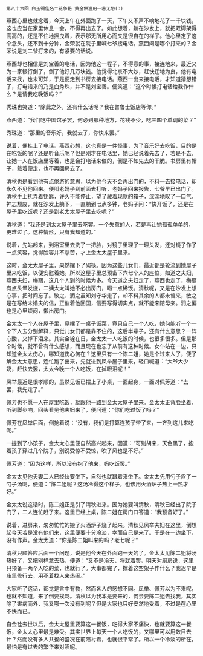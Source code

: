     第八十六回 白玉锡佳名二花争艳 黄金供滥用一客无愁(3) 

   燕西心里也就念着，今天上午在外面跑了一天，下午又不声不响地花了一千块钱，这也应当在家里休息一会，不得再出去了。如此想着，躺在沙发上，就把双脚架得高高的，还是不住地摇曳着，表示那无所用心而又是很自在的样子。他心里定了这个念头，还不到十分钟，金荣就在院子里喊七爷接电话。燕西问是哪个打来的？金荣说是刘二爷打来的，有紧要的话说。

   燕西却也相信是刘宝善的电话，因为他这一程子，不得意的事，接连地来，最近又为一家银行倒了，倒了他好几万块钱。他觉得北京不大妙，赶快迁地为良，他有电话来找，也未可知，于是便走到书房去接电话。燕西一出来接电话，才知道猜想错了，打电话来的乃是白秀珠，并不是刘宝善。便笑道：“这个时候打电话给我作什么？是请我吃晚饭吗？”

   秀珠也笑道：“除此之外，还有什么话呢？我在普鲁士饭店等你。”

   燕西道：“我们吃中国馆子罢，何必到那种地方，花钱不少，吃三四个单调的菜？”

   秀珠道：“那里的音乐好，我就去了，你快来罢。”

   说着，便挂上了电话。燕西心想，这也真是一件怪事，为了音乐好去吃饭，目的是在吃饭的呢？还是听音乐呢？但是刚才在电话里，她已经说着先去了，若是不去，让她一人在饭店里等着，也是会打电话来催的，倒是不如先去的干脆。书房里有帽子，戴着便走，也不再回房去了。

   清秋也是看到他有点倦游的意思，以为他今天不会再出门的，不料一去接电话，却永久不见他回来。便叫老妈子到前面去打听，老妈子回来报告，七爷早已出门了。清秋手上抚弄着钥匙，许久不能停止，望了藏着现款的箱子，深深地叹了一口气，神志颓废，就在沙发上躺下，一直躺到七点多钟，老妈子问：“快开饭了，还是在屋子里吃饭呢？还是到老太太屋子里去吃呢？”

   清秋道：“我还是到太太屋子里去吃罢。一个失意的人，若是再让她孤孤单单的，更难过了。这种情形，只有我知道的。”

   说着，先站起来，到浴室里去洗了一把脸，对镜子里理了一理头发，还对镜子作了一点笑容，觉得脸容并不悲苦，才上金太太屋子里来。

   这时，金太太屋子里，果然摆下了碗筷。因为这些儿女们，最近都是轮流到她屋子里来吃饭，以便安慰着她。所以这屋子里总预备下六七个人的座位，如道之夫妇，燕西夫妇，梅丽，这几个人到的时候为多。今天道之夫妇走了，燕西也走了，梅丽有点头晕发烧，二姨太太叫她不必出房门，喝一点稀饭。清秋呢，又是在沙发上想心事，把时间忘了。敏之、润之虽知刘守华走了，却不料其余的人都未曾来，敏之是在写给未婚夫的信，正催着他回国，信要写得切实点，就不能来陪母亲。润之偏也是心里烦闷，懒出房门。

   金太太一个人在屋子里，见摆了一桌子饭菜，竟只自己一个人吃，她何能听一个一个下人去分别解释，只觉儿女们都是靠不住的，这后半辈子，还有什么意思？一阵心酸，又掉下泪来。其实金铨在日，金太太一人吃饭的时候，也很多很多。但是那个时候，就不曾有什么感想，而且现在也忘了从前有这种时候。女仆站在一边，只知道金太太伤心，哪知道伤心何在？这里只有一个陈二姐，她是个过来人了，便了解金太太意思，连忙跑了出来，先就进到凤举屋子里来，轻口喊道：“大爷大少奶，赶快去罢，太太今晚一个人吃饭，在掉眼泪呢！”

   凤举最近是很孝顺的，虽然见饭已摆上了小桌，一面起身，一面对佩芳道：“去罢，我先走了。”

   佩芳也不愿一人在屋里吃饭，就跟他一路到金太太屋子里来。金太太正背脸坐着，听到脚步响，回头看见他夫妇来了，便问道：“你们吃过饭了吗？”

   佩芳在凤举后面，倒抢着说：“没有，我们是打算连孩子带了来，一齐到这儿来吃呢。”

   一提到了小孩子，金太太心里便自然高兴起来，因道：“可别胡来，天色黑了，抱着孩子穿过几个院子，别说受惊不受惊，吹了风也是不好。”

   佩芳道：“因为这样，所以没有抱了他来，妈吃饭罢。”

   金太太见他夫妻二人已经快要坐下，自然也就跟着来坐下。金太太先用勺子舀了一勺子汤喝，便道：“陈二姐呢？这汤冷得这个样子，也该用火酒炉子热上一热才好。”

   金太太说这话时，陈二姐正是引了清秋进来。因为她要叫清秋，清秋已经出了院子门了，二人连忙赶了来。这里已经上桌，陈二姐在房门口答道：“我预备好了。”

   说着，进房来，匆匆忙忙的搬了火酒炉子烧了起来。清秋见凤举夫妇在这里，倒想起今天若是没有他们来，这里便要十分冷淡，幸而自己是来了。于是在一边坐下，没有作声。金太太道：“你是陈二姐叫来的吗？老七呢？”

   清秋只顾答应后面一个问题，说是他今天在外面跑一天的了。金太太见陈二姐将汤热好了，又把别样拿去热，便道：“又不是冷天，将就着罢。明天对厨房说，这里只预备一两个人吃的菜，也就行了。大事都完了，撑着这空架子作什么？我迟早是庙里修行去，用不着找人来热闹。”

   大家听了这话，都觉是言中有物，然而各人的感想不同。凤举、佩芳以为不来呢，也就不知道，来了倒要挨骂。清秋以为我本是要来的，何尝要陈二姐去找我，其实除了害病而外，我又哪一次没有到呢？但是大家也只好安然地受着，不过是在心里不快而已。

   自金铨去世以后，金太太屋里要算这一餐饭，吃得大家不痛快，也就要算这一餐饭，金太太心里最是难受。其实世界上每天一个人吃饭的，又哪里可以用数目去计？然而没有多人共餐的盛况在前陪衬着，也就很平常了。所以一个冷淡的所在，最怕是有过去的繁华来对照呢。

